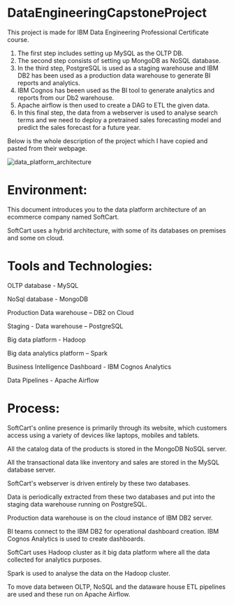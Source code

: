 # DataEngineeringCapstoneProject
This project is made for IBM Data Engineering Professional Certificate course.

1. The first step includes setting up MySQL as the OLTP DB.
2. The second step consists of setting up MongoDB as NoSQL database. 
3. In the third step, PostgreSQL is used as a staging warehouse and IBM DB2 has been used as a production data warehouse to generate BI reports and analytics.
4. IBM Cognos has beeen used as the BI tool to generate analytics and reports from our Db2 warehouse.
5. Apache airflow is then used to create a DAG to ETL the given data.
6. In this final step, the data from a webserver is used to analyse search terms and we need to deploy a pretrained sales forecasting model and predict the sales forecast for a future year.


Below is the whole description of the project which I have copied and pasted from their webpage.

![data_platform_architecture](https://user-images.githubusercontent.com/54864005/202037480-fad67e1c-9351-4e63-8484-1264e6171726.png)


# Environment:
This document introduces you to the data platform architecture of an ecommerce company named SoftCart.

SoftCart uses a hybrid architecture, with some of its databases on premises and some on cloud.

# Tools and Technologies:
OLTP database - MySQL

NoSql database - MongoDB

Production Data warehouse – DB2 on Cloud

Staging - Data warehouse – PostgreSQL

Big data platform - Hadoop

Big data analytics platform – Spark

Business Intelligence Dashboard - IBM Cognos Analytics

Data Pipelines - Apache Airflow


# Process:
SoftCart's online presence is primarily through its website, which customers access using a variety of devices like laptops, mobiles and tablets.

All the catalog data of the products is stored in the MongoDB NoSQL server.

All the transactional data like inventory and sales are stored in the MySQL database server.

SoftCart's webserver is driven entirely by these two databases.

Data is periodically extracted from these two databases and put into the staging data warehouse running on PostgreSQL.

Production data warehouse is on the cloud instance of IBM DB2 server.

BI teams connect to the IBM DB2 for operational dashboard creation. IBM Cognos Analytics is used to create dashboards.

SoftCart uses Hadoop cluster as it big data platform where all the data collected for analytics purposes.

Spark is used to analyse the data on the Hadoop cluster.

To move data between OLTP, NoSQL and the dataware house ETL pipelines are used and these run on Apache Airflow.
